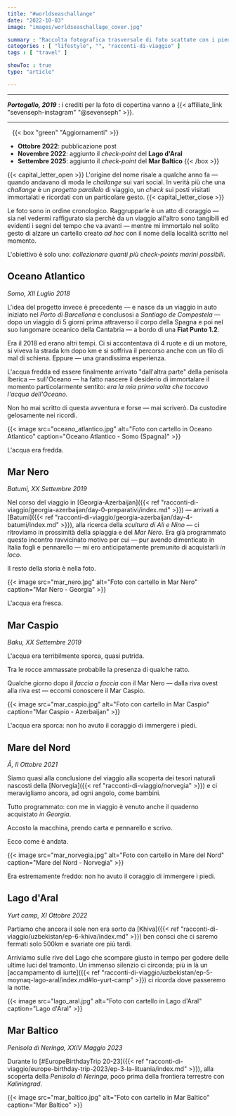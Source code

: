 ```yaml
---
title: "#worldseaschallange"
date: "2022-10-03"
image: "images/worldseaschallage_cover.jpg"

summary : "Raccolta fotografica trasversale di foto scattate con i piedi ammollo in vari mari del mondo. Una collezione, un annale di ricordi, perchè ad ogni foto con cartello corrisponde un preciso momento del viaggio o di un avventura che mi piace ricordare."
categories : [ "lifestyle", "", "racconti-di-viaggio" ]
tags : [ "travel" ]

showToc : true
type: "article"

---
```

* * *
**_Portogallo, 2019_** : i crediti per la foto di copertina vanno a {{< affiliate_link "sevenseph-instagram" "@sevenseph" >}}.
` `
* * *

` `
{{< box "green" "Aggiornamenti" >}}
* **Ottobre 2022**: pubblicazione post
* **Novembre 2022**: aggiunto il _check-point_ del **Lago d'Aral**
* **Settembre 2025**: aggiunto il _check-point_ del **Mar Baltico**
{{< /box >}}

{{< capital_letter_open >}}
L'origine del nome risale a qualche anno fa ― quando andavano di moda le _challange_ sui vari social. In verità più che una _challange_ è un _progetto parallelo_ di viaggio, un _check_ sui posti visitati immortalati e ricordati con un particolare gesto.
{{< capital_letter_close >}}

Le foto sono in ordine cronologico.
Raggrupparle è un atto di coraggio ― sia nel vedermi raffigurato sia perchè da un viaggio all'altro sono tangibili ed evidenti i segni del tempo che va avanti ― mentre mi immortalo nel solito gesto di alzare un cartello creato _ad hoc_ con il nome della località scritto nel momento.

L'obiettivo è solo uno: *collezionare quanti più check-points marini possibili*.

## Oceano Atlantico

_Somo, XII Luglio 2018_

L'idea del progetto invece è precedente ― e nasce da un viaggio in auto iniziato nel *Porto di Barcellona* e conclusosi a *Santiago de Compostela* ― dopo un viaggio di 5 giorni prima attraverso il corpo della Spagna e poi nel suo lungomare oceanico della Cantabria ― a bordo di una **Fiat Punto 1.2**.

Era il 2018 ed erano altri tempi. Ci si accontentava di 4 ruote e di un motore, si viveva la strada km dopo km e si soffriva il percorso anche con un filo di mal di schiena. Eppure ― una grandissima esperienza.

L'acqua fredda ed essere finalmente arrivato "dall'altra parte" della penisola Iberica ― sull'Oceano ― ha fatto nascere il desiderio di immortalare il momento particolarmente sentito: *era la mia prima volta che toccavo l'acqua dell'Oceano*.

Non ho mai scritto di questa avventura e forse ― mai scriverò.
Da custodire gelosamente nei ricordi.

{{< image src="oceano_atlantico.jpg" alt="Foto con cartello in Oceano Atlantico" caption="Oceano Atlantico - Somo (Spagna)" >}}

L'acqua era fredda.

## Mar Nero

_Batumi, XX Settembre 2019_

Nel corso del viaggio in [Georgia-Azerbaijan]({{< ref "racconti-di-viaggio/georgia-azerbaijan/day-0-preparativi/index.md" >}}) ― arrivati a [Batumi]({{< ref "racconti-di-viaggio/georgia-azerbaijan/day-4-batumi/index.md" >}}), alla ricerca della _scultura di Ali e Nino_ ― ci ritroviamo in prossimità della spiaggia e del *Mar Nero*.
Era già programmato questo incontro ravvicinato motivo per cui ― pur avendo dimenticato in Italia fogli e pennarello ― mi ero anticipatamente premunito di acquistarli _in loco_.

Il resto della storia è nella foto.

{{< image src="mar_nero.jpg" alt="Foto con cartello in Mar Nero" caption="Mar Nero - Georgia" >}}

L'acqua era fresca.

## Mar Caspio

_Baku, XX Settembre 2019_

L'acqua era terribilmente sporca, quasi putrida.

Tra le rocce ammassate probabile la presenza di qualche ratto.

Qualche giorno dopo il _faccia a faccia_ con il Mar Nero ― dalla riva ovest alla riva est ― eccomi conoscere il Mar Caspio.

{{< image src="mar_caspio.jpg" alt="Foto con cartello in Mar Caspio" caption="Mar Caspio - Azerbaijan" >}}

L'acqua era sporca: non ho avuto il coraggio di immergere i piedi.

## Mare del Nord

_Å, II Ottobre 2021_

Siamo quasi alla conclusione del viaggio alla scoperta dei tesori naturali nascosti della [Norvegia]({{< ref "racconti-di-viaggio/norvegia" >}}) e ci meravigliamo ancora, ad ogni angolo, come bambini.

Tutto programmato: con me in viaggio è venuto anche il quaderno acquistato *in Georgia*.

Accosto la macchina, prendo carta e pennarello e scrivo.

Ecco come è andata.

{{< image src="mar_norvegia.jpg" alt="Foto con cartello in Mare del Nord" caption="Mare del Nord - Norvegia" >}}

Era estremamente freddo: non ho avuto il coraggio di immergere i piedi.

## Lago d'Aral

_Yurt camp, XI Ottobre 2022_

Partiamo che ancora il sole non era sorto da [Khiva]({{< ref "racconti-di-viaggio/uzbekistan/ep-6-khiva/index.md" >}}) ben consci che ci saremo fermati solo 500km e svariate ore più tardi.

Arriviamo sulle rive del Lago che scompare giusto in tempo per godere delle ultime luci del tramonto. Un immenso silenzio ci circonda; più in là un [accampamento di iurte]({{< ref "racconti-di-viaggio/uzbekistan/ep-5-moynaq-lago-aral/index.md#lo-yurt-camp" >}}) ci ricorda dove passeremo la notte.

{{< image src="lago_aral.jpg" alt="Foto con cartello in Lago d'Aral" caption="Lago d'Aral" >}}

## Mar Baltico

_Penisola di Neringa, XXIV Maggio 2023_

Durante lo [#EuropeBirthdayTrip 20-23]({{< ref "racconti-di-viaggio/europe-birthday-trip-2023/ep-3-la-lituania/index.md" >}}), alla scoperta della _Penisola di Neringa_, poco prima della frontiera terrestre con _Kaliningrad_.

{{< image src="mar_baltico.jpg" alt="Foto con cartello in Mar Baltico" caption="Mar Baltico" >}}

